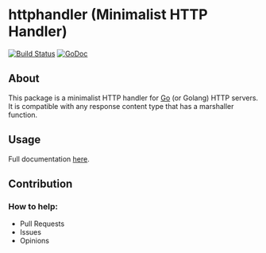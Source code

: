 # httphandler (Minimalist HTTP Handler)
[![Build Status](https://travis-ci.org/gbrlsnchs/httphandler.svg?branch=master)](https://travis-ci.org/gbrlsnchs/httphandler)
[![GoDoc](https://img.shields.io/badge/godoc-reference-blue.svg)](https://godoc.org/github.com/gbrlsnchs/httphandler)

## About
This package is a minimalist HTTP handler for [Go] (or Golang) HTTP servers.  
It is compatible with any response content type that has a marshaller function.

## Usage
Full documentation [here].

## Contribution
### How to help:
- Pull Requests
- Issues
- Opinions

[Go]: https://golang.org
[here]: https://godoc.org/github.com/gbrlsnchs/httphandler
